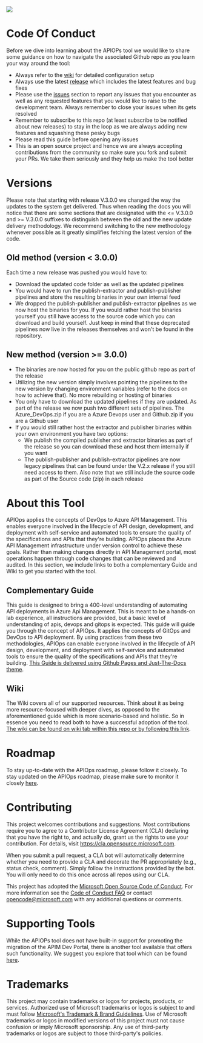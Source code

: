 
<img src="assets/images/apim-logo-transparent.png">

#  Code Of Conduct

Before we dive into learning about the APIOPs tool we would like to share some guidance on how to navigate the associated Github repo as you learn your way around the tool:
- Always refer to the [wiki](https://github.com/Azure/apiops/wiki) for detailed configuration setup
- Always use the latest [release](https://github.com/Azure/apiops/releases) which includes the latest features and bug fixes
- Please use the [issues](https://github.com/Azure/apiops/issues) section to report any issues that you encounter as well as any requested features that you would like to raise to the development team. Always remember to close your issues when its gets resolved 
- Remember to subscribe to this repo (at least subscribe to be notified about new releases) to stay in the loop as we are always adding new features and squashing these pesky bugs
- Please read this guide before opening any issues
- This is an open source project and hence we are always accepting contributions from the community so make sure you fork and submit your PRs. We take them seriously and they help us make the tool better

#  Versions
Please note that starting with release V.3.0.0 we changed the way the updates to the system get delivered. Thus when reading the docs you will notice that there are some sections that are designated with the <= V.3.0.0 and >= V.3.0.0 suffixes to distinguish between the old and the new update delivery methodology. We recommend switching to the new methodology whenever possible as it greatly simplifies fetching the latest version of the code. 

## Old method (version < 3.0.0)

Each time a new release was pushed you would have to:
- Download the updated code folder as well as the updated pipelines
- You would have to run the publish-extractor and publish-publisher pipelines and store the resulting binaries in your own internal feed
- We dropped the publish-publisher and publish-extractor pipelines as we now host the binaries for you. If you would rather host the binaries yourself you still have access to the source code which you can download and build yourself. Just keep in mind that these deprecated pipelines now live in the releases themselves and won't be found in the repository.

## New method (version >= 3.0.0)

- The binaries are now hosted for you on the public github repo as part of the release
- Utilizing the new version simply involves pointing the pipelines to the new version by changing environment variables (refer to the docs on how to achieve that). No more rebuilding or hosting of binaries
- You only have to download the updated pipelines if they are updated. As part of the release we now push two different sets of pipelines. The Azure_DevOps.zip if you are a Azure Devops user and Github.zip if you are a Github user
- If you would still rather host the extractor and publisher binaries within your own environment you have two options:
    - We publish the compiled publisher and extractor binaries as part of the release so you can download these and host them internally if you want
    - The publish-publisher and publish-extractor pipelines are now legacy pipelines that can be found under the V.2.x release if you still need access to them. Also note that we still include the source code as part of the Source code (zip) in each release

#  About this Tool

APIOps applies the concepts of DevOps to Azure API Management. This enables everyone involved in the lifecycle of API design, development, and deployment with self-service and automated tools to ensure the quality of the specifications and APIs that they're building. APIOps places the Azure API Management infrastructure under version control to achieve these goals. Rather than making changes directly in API Management portal, most operations happen through code changes that can be reviewed and audited. In this section, we include links to both a complementary Guide and Wiki to get you started with the tool.

## Complementary Guide

This guide is designed to bring a 400-level understanding of automating API deployments in Azure Api Management. This is meant to be a hands-on lab experience, all instructions are provided, but a basic level of understanding of apis, devops and gitops is expected.
This guide will guide you through the concept of APIOps. It applies the concepts of GitOps and DevOps to API deployment. By using practices from these two methodologies, APIOps can enable everyone involved in the lifecycle of API design, development, and deployment with self-service and automated tools to ensure the quality of the specifications and APIs that they're building.
[This Guide is delivered using Github Pages and Just-The-Docs theme](https://azure.github.io/apiops/).

## Wiki
The Wiki covers all of our supported resources. Think about it as being more resource-focused with deeper dives, as opposed to the aforementioned guide which is more scenario-based and holistic. So in essence you need to read both to have a successful adoption of the tool. [The wiki can be found on wiki tab within this repo or by following this link](https://github.com/Azure/apiops/wiki).

# Roadmap
To stay up-to-date with the APIOps roadmap, please follow it closely.
To stay updated on the APIOps roadmap, please make sure to monitor it closely [here](https://github.com/Azure/apiops/projects?query=is%3Aopen).

# Contributing

This project welcomes contributions and suggestions.  Most contributions require you to agree to a
Contributor License Agreement (CLA) declaring that you have the right to, and actually do, grant us
the rights to use your contribution. For details, visit https://cla.opensource.microsoft.com.

When you submit a pull request, a CLA bot will automatically determine whether you need to provide
a CLA and decorate the PR appropriately (e.g., status check, comment). Simply follow the instructions
provided by the bot. You will only need to do this once across all repos using our CLA.

This project has adopted the [Microsoft Open Source Code of Conduct](https://opensource.microsoft.com/codeofconduct/).
For more information see the [Code of Conduct FAQ](https://opensource.microsoft.com/codeofconduct/faq/) or
contact [opencode@microsoft.com](mailto:opencode@microsoft.com) with any additional questions or comments.

# Supporting Tools
While the APIOPs tool does not have built-in support for promoting the migration of the APIM Dev Portal, there is another tool available that offers such functionality. We suggest you explore that tool which can be found [here](https://github.com/seenu433/apim-dev-portal-migration).

# Trademarks

This project may contain trademarks or logos for projects, products, or services. Authorized use of Microsoft 
trademarks or logos is subject to and must follow 
[Microsoft's Trademark & Brand Guidelines](https://www.microsoft.com/en-us/legal/intellectualproperty/trademarks/usage/general).
Use of Microsoft trademarks or logos in modified versions of this project must not cause confusion or imply Microsoft sponsorship.
Any use of third-party trademarks or logos are subject to those third-party's policies.
